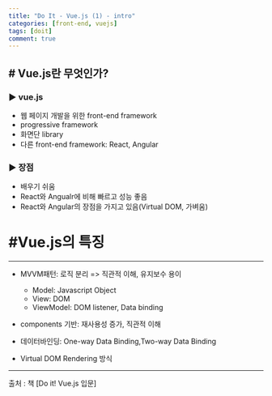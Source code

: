 ```yaml
---
title: "Do It - Vue.js (1) - intro"
categories: [front-end, vuejs]
tags: [doit]
comment: true
---
```


## # Vue.js란 무엇인가?

### ▶ vue.js

- 웹 페이지 개발을 위한 front-end framework
- progressive framework
- 화면단 library
- 다른 front-end framework: React, Angular

### ▶ 장점

- 배우기 쉬움
- React와 Angualr에 비해 빠르고 성능 좋음
- React와 Angular의 장점을 가지고 있음(Virtual DOM, 가벼움)

# #Vue.js의 특징

---

- MVVM패턴: 로직 분리 => 직관적 이해, 유지보수 용이

  - Model: Javascript Object
  - View: DOM
  - ViewModel: DOM listener, Data binding

- components 기반: 재사용성 증가, 직관적 이해
- 데이터바인딩: One-way Data Binding,Two-way Data Binding
- Virtual DOM Rendering 방식

---

출처 : 책 [Do it! Vue.js 입문]
